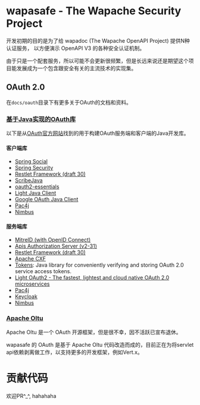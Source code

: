 
# wapasafe - The Wapache Security Project

开发初期的目的是为了给 wapadoc (The Wapache OpenAPI Project) 提供N种认证服务， 以方便演示 OpenAPI V3 的各种安全认证机制。

由于只是一个配套服务，所以可能不会更新很频繁，但是长远来说还是期望这个项目能发展成为一个包含跟安全有关的主流技术的实现集。

## OAuth 2.0

在`docs/oauth`目录下有更多关于OAuth的文档和资料。

### [基于Java实现的OAuth库](https://oauth.net/code/java/)

以下是从[OAuth官方网站](https://oauth.net)找到的用于构建OAuth服务端和客户端的Java开发库。

#### 客户端库

- [Spring Social](https://spring.io/projects/spring-social/)
- [Spring Security](https://spring.io/projects/spring-security/)
- [Restlet Framework (draft 30)](http://www.restlet.org/)
- [ScribeJava](https://github.com/scribejava/scribejava)
- [oauth2-essentials](https://github.com/dmfs/oauth2-essentials)
- [Light Java Client](https://github.com/networknt/light-java/tree/master/client)
- [Google OAuth Java Client](https://github.com/google/google-oauth-java-client)
- [Pac4j](https://www.pac4j.org/)
- [Nimbus](https://connect2id.com/products/nimbus-oauth-openid-connect-sdk)

#### 服务端库

- [MitreID (with OpenID Connect)](https://github.com/mitreid-connect/OpenID-Connect-Java-Spring-Server)
- [Apis Authorization Server (v2-31)](https://github.com/OpenConextApps/apis)
- [Restlet Framework (draft 30)](http://www.restlet.org/)
- [Apache CXF](https://cxf.apache.org/)
- [Tokens](https://github.com/zalando/tokens): Java library for conveniently verifying and storing OAuth 2.0 service access tokens.
- [Light OAuth2 - The fastest, lightest and cloud native OAuth 2.0 microservices](https://github.com/networknt/light-oauth2)
- [Pac4j](https://www.pac4j.org/)
- [Keycloak](https://www.keycloak.org/)
- [Nimbus](https://connect2id.com/products/nimbus-oauth-openid-connect-sdk)


### [Apache Oltu](https://attic.apache.org/projects/oltu.html) 

Apache Oltu 是一个 OAuth 开源框架，但是很不幸，因不活跃已宣布退休。

wapasafe 的 OAuth 是基于 Apache Oltu 代码改造而成的，目前正在为将servlet api依赖剥离做工作，以支持更多的开发框架，例如Vert.x。

# 贡献代码

欢迎PR\^_\^, hahahaha

